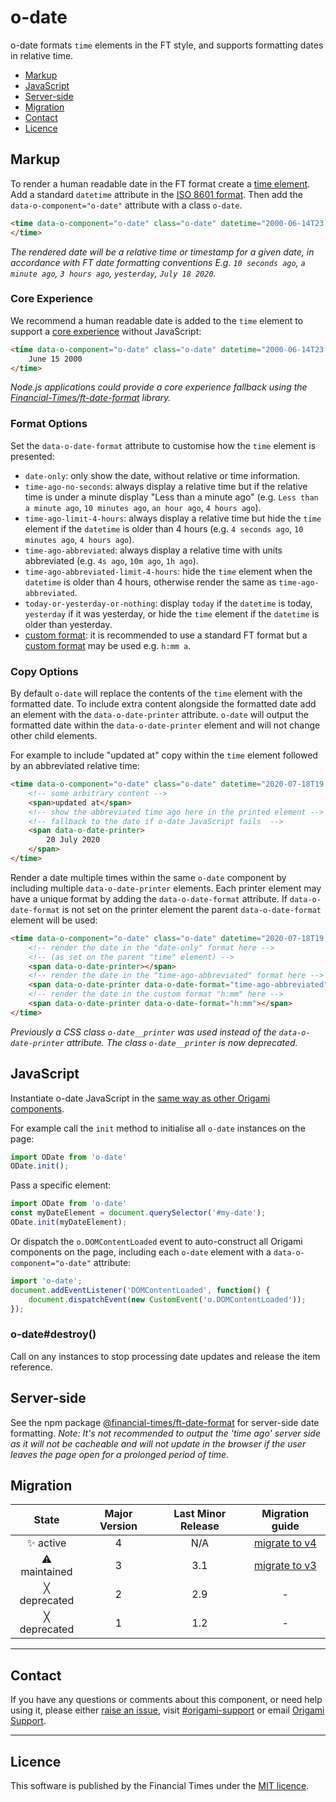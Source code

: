 # o-date

o-date formats `time` elements in the FT style, and supports formatting dates in relative time.

- [Markup](#markup)
- [JavaScript](#javascript)
- [Server-side](#server-side)
- [Migration](#migration)
- [Contact](#contact)
- [Licence](#licence)

## Markup

To render a human readable date in the FT format create a [time element](https://html.spec.whatwg.org/multipage/text-level-semantics.html#the-time-element). Add a standard `datetime` attribute in the [ISO 8601 format](https://en.wikipedia.org/wiki/ISO_8601). Then add the `data-o-component="o-date"` attribute with a class `o-date`.

```html
<time data-o-component="o-date" class="o-date" datetime="2000-06-14T23:00:00.000Z">
</time>
```

_The rendered date will be a relative time or timestamp for a given date, in accordance with FT date formatting conventions E.g. `10 seconds ago`, `a minute ago`, `3 hours ago`, `yesterday`, `July 18 2020`._

### Core Experience

We recommend a human readable date is added to the `time` element to support a [core experience](https://origami.ft.com/docs/components/compatibility/#core--enhanced-experiences) without JavaScript:
```html
<time data-o-component="o-date" class="o-date" datetime="2000-06-14T23:00:00.000Z">
	June 15 2000
</time>
```
_Node.js applications could provide a core experience fallback using the [Financial-Times/ft-date-format](https://github.com/Financial-Times/ft-date-format) library._

### Format Options

Set the `data-o-date-format` attribute to customise how the `time` element is presented:
- `date-only`: only show the date, without relative or time information.
- `time-ago-no-seconds`: always display a relative time but if the relative time is under a minute display "Less than a minute ago" (e.g. `Less than a minute ago`, `10 minutes ago`, `an hour ago`, `4 hours ago`).
- `time-ago-limit-4-hours`: always display a relative time but hide the `time` element if the `datetime` is older than 4 hours (e.g. `4 seconds ago`, `10 minutes ago`, `4 hours ago`).
- `time-ago-abbreviated`: always display a relative time with units abbreviated (e.g. `4s ago`, `10m ago`, `1h ago`).
- `time-ago-abbreviated-limit-4-hours`: hide the `time` element when the `datetime` is older than 4 hours, otherwise render the same as `time-ago-abbreviated`.
- `today-or-yesterday-or-nothing`: display `today` if the `datetime` is today, `yesterday` if it was yesterday, or hide the `time` element if the `datetime` is older than yesterday.
- [custom format](https://docs.oracle.com/javase/7/docs/api/java/text/SimpleDateFormat.html): it is recommended to use a standard FT format but a [custom format](https://docs.oracle.com/javase/7/docs/api/java/text/SimpleDateFormat.html) may be used e.g. `h:mm a`.

### Copy Options

By default `o-date` will replace the contents of the `time` element with the formatted date. To include extra content alongside the formatted date add an element with the `data-o-date-printer` attribute. `o-date` will output the formatted date within the `data-o-date-printer` element and will not change other child elements.

For example to include "updated at" copy within the `time` element followed by an abbreviated relative time:

```html
<time data-o-component="o-date" class="o-date" datetime="2020-07-18T19:01:05.033Z" data-o-date-format="time-ago-abbreviated">
	<!-- some arbitrary content -->
	<span>updated at</span>
	<!-- show the abbreviated time ago here in the printed element -->
	<!-- fallback to the date if o-date JavaScript fails  -->
	<span data-o-date-printer>
		20 July 2020
	</span>
</time>
```

Render a date multiple times within the same `o-date` component by including multiple `data-o-date-printer` elements. Each printer element may have a unique format by adding the `data-o-date-format` attribute. If `data-o-date-format` is not set on the printer element the parent `data-o-date-format` element will be used:

```html
<time data-o-component="o-date" class="o-date" datetime="2020-07-18T19:01:05.033Z" data-o-date-format="date-only">
	<!-- render the date in the "date-only" format here -->
	<!-- (as set on the parent "time" element) -->
	<span data-o-date-printer></span>
	<!-- render the date in the "time-ago-abbreviated" format here -->
	<span data-o-date-printer data-o-date-format="time-ago-abbreviated"></span>
	<!-- render the date in the custom format "h:mm" here -->
	<span data-o-date-printer data-o-date-format="h:mm"></span>
</time>
```

_Previously a CSS class `o-date__printer` was used instead of the `data-o-date-printer` attribute. The class `o-date__printer` is now deprecated._

## JavaScript

Instantiate o-date JavaScript in the [same way as other Origami components](https://origami.ft.com/docs/components/initialising/).

For example call the `init` method to initialise all `o-date` instances on the page:
```js
import ODate from 'o-date'
ODate.init();
```

Pass a specific element:
```js
import ODate from 'o-date'
const myDateElement = document.querySelector('#my-date');
ODate.init(myDateElement);
```

Or dispatch the `o.DOMContentLoaded` event to auto-construct all Origami components on the page, including each `o-date` element with a `data-o-component="o-date"` attribute:

```js
import 'o-date';
document.addEventListener('DOMContentLoaded', function() {
	document.dispatchEvent(new CustomEvent('o.DOMContentLoaded'));
});
```

### o-date#destroy()

Call on any instances to stop processing date updates and release the item reference.

## Server-side

See the npm package [@financial-times/ft-date-format](https://github.com/Financial-Times/ft-date-format) for server-side date formatting. *Note: It's not recommended to output the 'time ago' server side as it will not be cacheable and will not update in the browser if the user leaves the page open for a prolonged period of time.*

## Migration

State | Major Version | Last Minor Release | Migration guide |
:---: | :---: | :---: | :---:
✨ active | 4 | N/A | [migrate to v4](MIGRATION.md#migrating-from-v3-to-v4) |
⚠ maintained | 3 | 3.1 | [migrate to v3](MIGRATION.md#migrating-from-v2-to-v3) |
╳ deprecated | 2 | 2.9 | - |
╳ deprecated | 1 | 1.2 | - |

---

## Contact

If you have any questions or comments about this component, or need help using it, please either [raise an issue](https://github.com/Financial-Times/o-date/issues), visit [#origami-support](https://financialtimes.slack.com/messages/origami-support/) or email [Origami Support](mailto:origami-support@ft.com).

---

## Licence

This software is published by the Financial Times under the [MIT licence](http://opensource.org/licenses/MIT).
